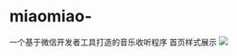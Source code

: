 # miaomiao-
一个基于微信开发者工具打造的音乐收听程序
首页样式展示
![](https://pic.imgdb.cn/item/6244672827f86abb2ab7b9c4.png)
